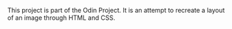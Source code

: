 This project is part of the Odin Project. It is an attempt to recreate a layout of an image through HTML and CSS.
